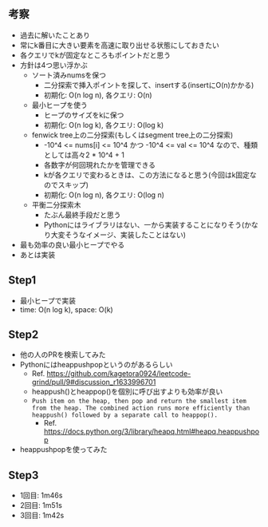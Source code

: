 ## 考察
- 過去に解いたことあり
- 常にk番目に大きい要素を高速に取り出せる状態にしておきたい
- 各クエリでkが固定なところもポイントだと思う
- 方針は4つ思い浮かぶ
    - ソート済みnumsを保つ
        - 二分探索で挿入ポイントを探して、insertする(insertにO(n)かかる)
        - 初期化: O(n log n), 各クエリ: O(n)
    - 最小ヒープを使う
        - ヒープのサイズをkに保つ
        - 初期化: O(n log k), 各クエリ: O(log k)
    - fenwick tree上の二分探索(もしくはsegment tree上の二分探索)
        - -10^4 <= nums[i] <= 10^4 かつ -10^4 <= val <= 10^4 なので、種類としては高々2 * 10^4 + 1
        - 各数字が何回現れたかを管理できる
        - kが各クエリで変わるときは、この方法になると思う(今回はk固定なのでスキップ)
        - 初期化: O(n log n), 各クエリ: O(log n)
    - 平衡二分探索木
        - たぶん最終手段だと思う
        - Pythonにはライブラリはない、一から実装することになりそう(かなり大変そうなイメージ、実装したことはない)
- 最も効率の良い最小ヒープでやる
- あとは実装

## Step1
- 最小ヒープで実装
- time: O(n log k), space: O(k)

## Step2
- 他の人のPRを検索してみた
- Pythonにはheappushpopというのがあるらしい
    - Ref. https://github.com/kagetora0924/leetcode-grind/pull/9#discussion_r1633996701
    - heappush()とheappop()を個別に呼び出すよりも効率が良い
    - `Push item on the heap, then pop and return the smallest item from the heap. The combined action runs more efficiently than heappush() followed by a separate call to heappop().`
        - Ref. https://docs.python.org/3/library/heapq.html#heapq.heappushpop
- heappushpopを使ってみた

## Step3
- 1回目: 1m46s
- 2回目: 1m51s
- 3回目: 1m42s
